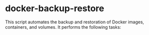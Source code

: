 # docker-backup-restore
This script automates the backup and restoration of Docker images, containers, and volumes. It performs the following tasks:
